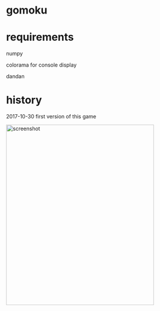 # gomoku

requirements
=============

numpy

colorama for console display

dandan

history
=======

2017-10-30 first version of this game

<img src="https://raw.githubusercontent.com/StevenKjp/gomoku/master/screenshot.png" width = "400" height = "490" alt="screenshot" align=center />